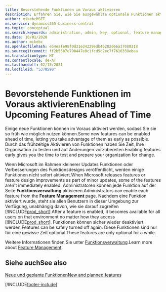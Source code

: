 ```yaml
---
title: Bevorstehende Funktionen im Voraus aktivieren
description: Erfahren Sie, wie Sie ausgewählte optionale Funktionen aktivieren, bevor sie obligatorisch werden.
author: mikebcMSFT
ms.service: dynamics365-business-central
ms.topic: conceptual
ms.search.keywords: administration, admin, key, optional, feature management, early access, preview
ms.date: 10/01/2020
ms.author: mikebc
ms.openlocfilehash: eb4eafe98f0d31e34229edb46282066a37080318
ms.sourcegitcommit: ff2b55b7e790447e0c1fcd5c2ec7f7610338ebaa
ms.translationtype: HT
ms.contentlocale: de-AT
ms.lasthandoff: 02/15/2021
ms.locfileid: "5378590"
---
```

# <a name="enabling-upcoming-features-ahead-of-time"></a><span data-ttu-id="9ac73-103">Bevorstehende Funktionen im Voraus aktivieren</span><span class="sxs-lookup"><span data-stu-id="9ac73-103">Enabling Upcoming Features Ahead of Time</span></span>

<span data-ttu-id="9ac73-104">Einige neue Funktionen können im Voraus aktiviert werden, sodass Sie sie so früh wie möglich nutzen können.</span><span class="sxs-lookup"><span data-stu-id="9ac73-104">Some new features can be enabled ahead of time, letting you take advantage of them as early as possible.</span></span> <span data-ttu-id="9ac73-105">Durch das frühzeitige Aktivieren von Funktionen haben Sie Zeit, Ihre Organisation zu testen und auf Änderungen vorzubereiten.</span><span class="sxs-lookup"><span data-stu-id="9ac73-105">Enabling features early gives you the time to test and prepare your organization for change.</span></span>

<span data-ttu-id="9ac73-106">Wenn Microsoft im Rahmen kleinerer Updates Funktionen oder Verbesserungen des Funktionsdesigns veröffentlicht, werden einige Funktionen nicht sofort aktiviert.</span><span class="sxs-lookup"><span data-stu-id="9ac73-106">When Microsoft releases features or feature design improvements as part of minor updates, some of the features aren't immediately enabled.</span></span> <span data-ttu-id="9ac73-107">Administratoren können jede Funktion auf der Seite **Funktionsverwaltung** aktivieren.</span><span class="sxs-lookup"><span data-stu-id="9ac73-107">Administrators can enable each feature from the **Feature Management** page.</span></span> <span data-ttu-id="9ac73-108">Nachdem eine Funktion aktiviert wurde, steht sie allen Benutzern in dieser Umgebung zur Verfügung, unabhängig davon, wie sie darauf zugreifen [!INCLUDE[prod_short](includes/prod_short.md)].</span><span class="sxs-lookup"><span data-stu-id="9ac73-108">After a feature is enabled, it becomes available for all users on that environment no matter how they access [!INCLUDE[prod_short](includes/prod_short.md)].</span></span> <span data-ttu-id="9ac73-109">Funktionen können sicher wieder deaktiviert werden.</span><span class="sxs-lookup"><span data-stu-id="9ac73-109">Features can be safely turned off again.</span></span> <span data-ttu-id="9ac73-110">Diese Funktionen sind nur für eine gewisse Zeit optional.</span><span class="sxs-lookup"><span data-stu-id="9ac73-110">These features are only optional for a while.</span></span>

<span data-ttu-id="9ac73-111">Weitere Informationen finden Sie unter [Funktionsverwaltung](/dynamics365/business-central/dev-itpro/administration/feature-management).</span><span class="sxs-lookup"><span data-stu-id="9ac73-111">Learn more about [Feature Management](/dynamics365/business-central/dev-itpro/administration/feature-management).</span></span>  

## <a name="see-also"></a><span data-ttu-id="9ac73-112">Siehe auch</span><span class="sxs-lookup"><span data-stu-id="9ac73-112">See also</span></span>

[<span data-ttu-id="9ac73-113">Neue und geplante Funktionen</span><span class="sxs-lookup"><span data-stu-id="9ac73-113">New and planned features</span></span>](https://aka.ms/Dynamics365ReleasePlan)  


[!INCLUDE[footer-include](includes/footer-banner.md)]
